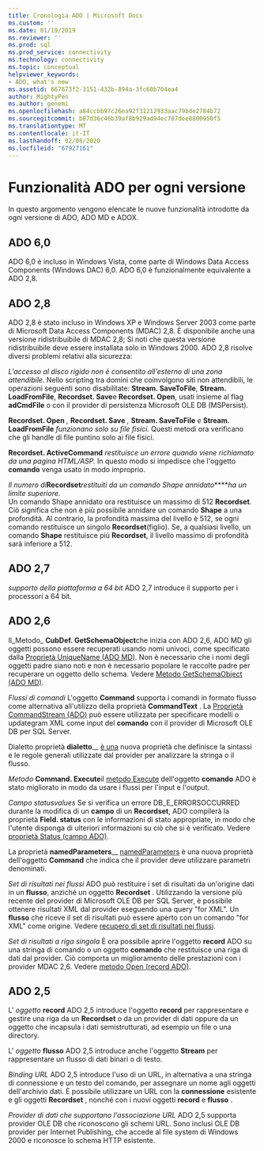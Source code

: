 ```yaml
---
title: Cronologia ADO | Microsoft Docs
ms.custom: ''
ms.date: 01/19/2019
ms.reviewer: ''
ms.prod: sql
ms.prod_service: connectivity
ms.technology: connectivity
ms.topic: conceptual
helpviewer_keywords:
- ADO, what's new
ms.assetid: 667673f2-3151-432b-894a-3fc60b704ea4
author: MightyPen
ms.author: genemi
ms.openlocfilehash: a84ccbb97c26ea92f31212933aac79bde2784b72
ms.sourcegitcommit: b87d36c46b39af8b929ad94ec707dee8800950f5
ms.translationtype: MT
ms.contentlocale: it-IT
ms.lasthandoff: 02/08/2020
ms.locfileid: "67927161"
---
```

# <a name="ado-features-for-each-release"></a>Funzionalità ADO per ogni versione

In questo argomento vengono elencate le nuove funzionalità introdotte da ogni versione di ADO, ADO MD e ADOX.

## <a name="ado-60"></a>ADO 6,0

 ADO 6,0 è incluso in Windows Vista, come parte di Windows Data Access Components (Windows DAC) 6,0. ADO 6,0 è funzionalmente equivalente a ADO 2,8.

## <a name="ado-28"></a>ADO 2,8

 ADO 2,8 è stato incluso in Windows XP e Windows Server 2003 come parte di Microsoft Data Access Components (MDAC) 2,8. È disponibile anche una versione ridistribuibile di MDAC 2,8; Si noti che questa versione ridistribuibile deve essere installata solo in Windows 2000. ADO 2,8 risolve diversi problemi relativi alla sicurezza:

 *L'accesso al disco rigido non è consentito all'esterno di una zona attendibile.*
Nello scripting tra domini che coinvolgono siti non attendibili, le operazioni seguenti sono disabilitate: **Stream. SaveToFile**, **Stream. LoadFromFile**, **Recordset. Save**e **Recordset. Open**, usati insieme al flag **adCmdFile** o con il provider di persistenza Microsoft OLE DB (MSPersist).

 **Recordset. Open** _,_  **Recordset. Save** _,_  **Stream. SaveToFile** _e_  **Stream. LoadFromFile**  _funzionano solo su file fisici._
Questi metodi ora verificano che gli handle di file puntino solo ai file fisici.

 **Recordset. ActiveCommand**  _restituisce un errore quando viene richiamato da una pagina HTML/ASP._
In questo modo si impedisce che l'oggetto **comando** venga usato in modo improprio.

 _Il numero di_**Recordset**_restituiti da un comando Shape annidato_****_ha un limite superiore._        
Un comando Shape annidato ora restituisce un massimo di 512 **Recordset**. Ciò significa che non è più possibile annidare un comando **Shape** a una profondità. Al contrario, la profondità massima del livello è 512, se ogni comando restituisce un singolo **Recordset**(figlio). Se, a qualsiasi livello, un comando **Shape** restituisce più **Recordset**, il livello massimo di profondità sarà inferiore a 512.

## <a name="ado-27"></a>ADO 2,7

 *supporto della piattaforma a 64 bit* ADO 2,7 introduce il supporto per i processori a 64 bit.

## <a name="ado-26"></a>ADO 2,6

 Il_Metodo_ **CubDef. GetSchemaObject**che inizia con ADO 2,6, ADO MD gli oggetti possono essere recuperati usando nomi univoci, come specificato dalla [Proprietà UniqueName (ADO MD)](../../ado/reference/ado-md-api/uniquename-property-ado-md.md).   Non è necessario che i nomi degli oggetti padre siano noti e non è necessario popolare le raccolte padre per recuperare un oggetto dello schema. Vedere [Metodo GetSchemaObject (ADO MD)](../../ado/reference/ado-md-api/getschemaobject-method-ado-md.md).

 *Flussi di comandi* L'oggetto **Command** supporta i comandi in formato flusso come alternativa all'utilizzo della proprietà **CommandText** . La [Proprietà CommandStream (ADO)](../../ado/reference/ado-api/commandstream-property-ado.md) può essere utilizzata per specificare modelli o updategram XML come input del **comando** con il provider di Microsoft OLE DB per SQL Server.

 Dialetto proprietà **dialetto**__ [è una](../../ado/reference/ado-api/dialect-property.md) nuova proprietà che definisce la sintassi e le regole generali utilizzate dal provider per analizzare la stringa o il flusso.  

 _Metodo_ **Command. Execute**il [metodo Execute](../../ado/reference/ado-api/execute-method-ado-command.md) dell'oggetto **comando** ADO è stato migliorato in modo da usare i flussi per l'input e l'output.  

 *Campo statusvalues* Se si verifica un errore DB_E_ERRORSOCCURRED durante la modifica di un **campo** di un **Recordset**, ADO compilerà la proprietà **Field. status** con le informazioni di stato appropriate, in modo che l'utente disponga di ulteriori informazioni su ciò che si è verificato. Vedere [proprietà Status (campo ADO)](../../ado/reference/ado-api/status-property-ado-field.md).

 La proprietà **namedParameters**__ [namedParameters](../../ado/reference/ado-api/namedparameters-property-ado.md) è una nuova proprietà dell'oggetto **Command** che indica che il provider deve utilizzare parametri denominati.  

 *Set di risultati nei flussi* ADO può restituire i set di risultati da un'origine dati in un **flusso**, anziché un oggetto **Recordset** . Utilizzando la versione più recente del provider di Microsoft OLE DB per SQL Server, è possibile ottenere risultati XML dal provider eseguendo una query "for XML". Un **flusso** che riceve il set di risultati può essere aperto con un comando "for XML" come origine. Vedere [recupero di set di risultati nei flussi](../../ado/guide/data/retrieving-resultsets-into-streams.md).

 *Set di risultati a riga singola* È ora possibile aprire l'oggetto **record** ADO su una stringa di comando o un oggetto **comando** che restituisce una riga di dati dal provider. Ciò comporta un miglioramento delle prestazioni con i provider MDAC 2,6. Vedere [metodo Open (record ADO)](../../ado/reference/ado-api/open-method-ado-record.md).

## <a name="ado-25"></a>ADO 2,5

 L' _oggetto_ **record** ADO 2,5 introduce l'oggetto **record** per rappresentare e gestire una riga da un **Recordset** o da un provider di dati oppure da un oggetto che incapsula i dati semistrutturati, ad esempio un file o una directory.

 L' _oggetto_ **flusso** ADO 2,5 introduce anche l'oggetto **Stream** per rappresentare un flusso di dati binari o di testo.

 *Binding URL* ADO 2,5 introduce l'uso di un URL, in alternativa a una stringa di connessione e un testo del comando, per assegnare un nome agli oggetti dell'archivio dati. È possibile utilizzare un URL con la **connessione** esistente e gli oggetti **Recordset** , nonché con i nuovi oggetti **record** e **flusso** .

 *Provider di dati che supportano l'associazione URL* ADO 2,5 supporta provider OLE DB che riconoscono gli schemi URL. Sono inclusi OLE DB provider per Internet Publishing, che accede al file system di Windows 2000 e riconosce lo schema HTTP esistente.
